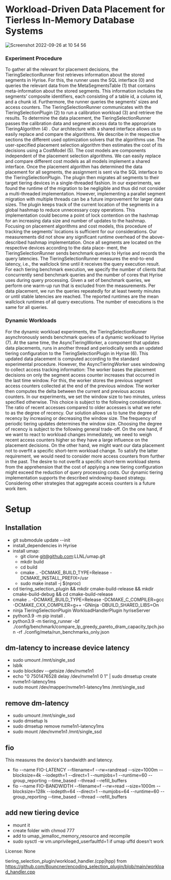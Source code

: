  # Workload-Driven Data Placement for Tierless In-Memory Database Systems

![Screenshot 2022-09-26 at 10 54 56](https://user-images.githubusercontent.com/26392770/192235260-92a8ed54-96ec-46d5-be36-787553141dd1.png)

### Experiment Procedure 

To gather all the relevant for placement decisions, the TieringSelectionRunner first retrieves information about the stored segments in Hyrise. For this, the runner uses the SQL interface (0) and queries the relevant data from the MetaSegmentsTable (1) that contains meta-information about the stored segments. This information includes the segments’ composite identifiers, each consisting of a table id, a column id, and a chunk id. Furthermore, the runner queries the segments’ sizes and access counters. The TieringSelectionRunner communicates with the TieringSelectionPlugin (2) to run a calibration workload (3) and retrieve the results.
To determine the data placement, the TieringSelectionRunner passes the calibration data and segment access data to the appropriate TieringAlgorithm (4) . Our architecture with a shared interface allows us to easily replace and compare the algorithms. We describe in the respective sections the different used optimization solvers that the algorithms use. The user-specified placement selection algorithm then estimates the cost of its decisions using a CostModel (5). The cost models are components independent of the placement selection algorithms. We can easily replace and compare different cost models as all models implement a shared interface.
Once the placement algorithm has determined the data placement for all segments, the assignment is sent via the SQL interface to the TieringSelectionPlugin. The plugin then migrates all segments to their target tiering devices in a single-threaded fashion. In our experiments, we found the runtime of the migration to be negligible and thus did not consider a multi-threaded implementation. However, implementing a parallel segment migration with multiple threads can be a future improvement for larger data sizes. The plugin keeps track of the current location of the segments in a global hashmap to reduce unnecessary copy operations. This implementation could become a point of lock contention on the hashmap for an increasing data size and number of updates to the hashmap. Focusing on placement algorithms and cost models, this procedure of tracking the segments’ locations is sufficient for our considerations. Our measurements did not show any significant runtime overhead of the above-described hashmap implementation.
Once all segments are located on the respective devices according to the data place- ment, the TieringSelectionRunner sends benchmark queries to Hyrise and records the query latencies. The TieringSelectionRunner measures the end-to-end latency, i.e., the wallclock time until it receives the query execution result. For each tiering benchmark execution, we specify the number of clients that concurrently send benchmark queries and the number of cores that Hyrise uses during query processing. Given a set of benchmark queries, we perform one warm-up run that is excluded from the measurements. Per data placement, we run the queries repeatedly for at least twenty minutes or until stable latencies are reached. The reported runtimes are the mean wallclock runtimes of all query executions. The number of executions is the same for all queries.

### Dynamic Workloads
For the dynamic workload experiments, the TieringSelectionRunner asynchronously sends benchmark queries of a dynamic workload to Hyrise (7). At the same time, the AsyncTieringWorker, a component that updates data placements, runs in another thread and periodically sends an updated tiering configuration to the TieringSelectionPlugin in Hyrise (6). This updated data placement is computed according to the standard experimental procedure. However, the AsyncTieringWorker uses windowing to collect access tracking information: The worker bases the placement decisions on only the segment access counter increases that occurred in the last time window. For this, the worker stores the previous segment access counters collected at the end of the previous window. The worker then computes the delta between the current and previous access counters.
In our experiments, we set the window size to two minutes, unless specified otherwise. This choice is subject to the following considerations. The ratio of recent accesses compared to older accesses is what we refer to as the degree of recency. Our solution allows us to tune the degree of recency by increasing or decreasing the window size. The frequency of periodic tiering updates determines the window size.
Choosing the degree of recency is subject to the following general trade-off. On the one hand, if we want to react to workload changes immediately, we need to weigh recent access counters higher so they have a large influence on the placement decisions. On the other hand, we might want our data placement not to overfit a specific short-term workload change. To satisfy the latter requirement, we would need to consider more access counters from further in the past. The desire to not overfit a specific short-term workload stems from the apprehension that the cost of applying a new tiering configuration might exceed the reduction of query processing costs. Our dynamic tiering implementation supports the described windowing-based strategy. Considering other strategies that aggregate access counters is a future work item.


# Setup

## Installation
- git submodule update --init
- install_dependencies in Hyrise
- install umap:
    - git clone git@github.com:LLNL/umap.git
    - mkdir build
    - cd build
    - cmake .. -DCMAKE_BUILD_TYPE=Release -DCMAKE_INSTALL_PREFIX=/usr
    - sudo make install -j $(nproc)
- cd tiering_selection_plugin && mkdir cmake-build-release && mkdir cmake-build-debug && cd cmake-build-release
- cmake .. -DCMAKE_BUILD_TYPE=Release -DCMAKE_C_COMPILER=gcc -DCMAKE_CXX_COMPILER=g++ -GNinja -DBUILD_SHARED_LIBS=On
- ninja TieringSelectionPlugin WorkloadHandlerPlugin hyriseServer
- python3.9 -m pip install .
- python3.9 -m tiering_runner -bf ./config/benchmark/compare_lp_greedy_pareto_dram_capacity_tpch.json -rf ./config/meta/run_benchmarks_only.json


## dm-latency to increase device latency
- sudo umount /mnt/single_ssd
- lsblk
- sudo blockdev --getsize /dev/nvme1n1
- echo "0 7501476528 delay /dev/nvme1n1 0 1" | sudo dmsetup create nvme1n1-latency1ms
- sudo mount /dev/mapper/nvme1n1-latency1ms /mnt/single_ssd

## remove dm-latency
- sudo umount /mnt/single_ssd
- sudo dmsetup ls
- sudo dmsetup remove nvme1n1-latency1ms
- sudo mount /dev/nvme1n1 /mnt/single_ssd

## fio
This measures the device's bandwidth and latency.
- fio --name FIO-LATENCY --filename=f --rw=randread --size=1000m --blocksize=4k --iodepth=1 --direct=1 --numjobs=1 --runtime=60 --group_reporting --time_based --thread --refill_buffers
- fio --name FIO-BANDWIDTH --filename=f --rw=read --size=1000m --blocksize=128k --iodepth=64 --direct=1 --numjobs=64 --runtime=60 --group_reporting --time_based --thread --refill_buffers

## add new tiering device
- mount it
- create folder with chmod 777
- add to umap_jemalloc_memory_resource and recompile
- sudo sysctl -w vm.unprivileged_userfaultfd=1 if umap uffd doesn't work

License: None

tiering_selection_plugin/workload_handler.(cpp|hpp) from https://github.com/Bouncner/encoding_selection_plugin/blob/main/workload_handler.cpp
